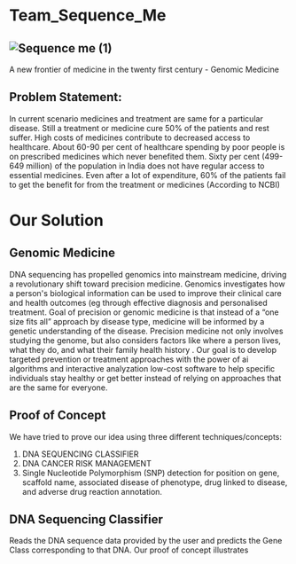 # Team_Sequence_Me
## ![Sequence me (1)](https://user-images.githubusercontent.com/44580998/115131803-7eaf2980-a018-11eb-82e5-17c7e55e1716.png)

A new frontier of medicine in the twenty first century - Genomic Medicine

## Problem Statement:
In current scenario medicines and treatment are same for a particular disease.
Still a treatment or medicine cure 50% of the patients and rest suffer.
High costs of medicines contribute to decreased access to healthcare.
About 60-90 per cent of healthcare spending by poor people is on prescribed medicines which never benefited them.
Sixty per cent (499-649 million) of the population in India does not have regular access to essential medicines.
Even after a lot of expenditure, 60% of the patients fail to get the benefit for from the treatment or medicines (According to NCBI)

# Our Solution
## Genomic Medicine
DNA sequencing has propelled genomics into mainstream medicine, driving a revolutionary shift toward precision medicine.
Genomics investigates how a person's biological information can be used to improve their clinical care and health outcomes (eg through effective diagnosis and personalised treatment.
Goal of precision or genomic medicine is that instead of a “one size fits all” approach by disease type, medicine will be informed by a genetic understanding of the disease. 
Precision medicine not only involves studying the genome, but also considers factors like where a person lives, what they do, and what their family health history . 
Our goal is to develop targeted prevention or treatment approaches with the power of ai algorithms and interactive analyzation low-cost software to help specific individuals stay healthy or get better instead of relying on approaches that are the same for everyone.

## Proof of Concept
We have tried to prove our idea using three different techniques/concepts:
1.  DNA SEQUENCING CLASSIFIER
2.  DNA CANCER RISK MANAGEMENT
3.  Single Nucleotide Polymorphism (SNP) detection for position on gene, scaffold name, associated disease of phenotype, drug linked to disease, and adverse drug reaction annotation.

## DNA Sequencing Classifier
Reads the DNA sequence data provided by the user and predicts the Gene Class corresponding to that DNA.
Our proof of concept illustrates 
